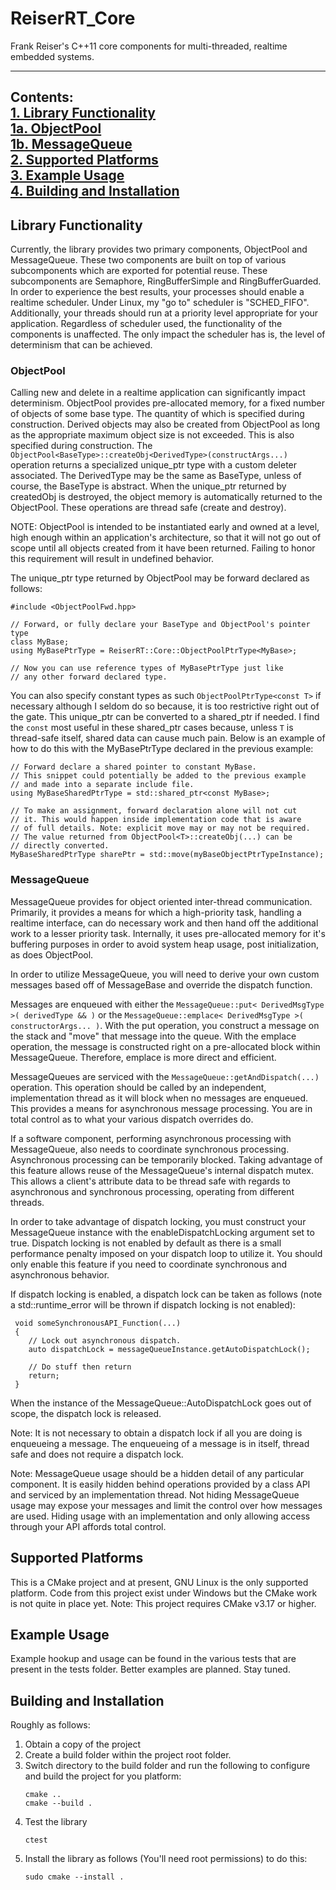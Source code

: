 # ReiserRT_Core
Frank Reiser's C++11 core components for multi-threaded, realtime 
embedded systems.

---
Contents:\
   [1. Library Functionality](#library-functionality)\
   [1a.  ObjectPool](#objectpool)\
   [1b.  MessageQueue](#messagequeue)\
   [2. Supported Platforms](#supported-platforms)\
   [3. Example Usage](#example-usage)\
   [4. Building and Installation](#building-and-installation)
---

## Library Functionality
Currently, the library provides two primary components, 
ObjectPool and MessageQueue. These two components are built on top
of various subcomponents which are exported for potential reuse.
These subcomponents are Semaphore, RingBufferSimple and RingBufferGuarded.
In order to experience the best results, your
processes should enable a realtime scheduler. Under Linux,
my "go to" scheduler is "SCHED_FIFO". Additionally, your
threads should run at a priority level appropriate for your
application. Regardless of scheduler used, the functionality of
the components is unaffected. The only impact the scheduler has is, 
the level of determinism that can be achieved.

### ObjectPool
Calling new and delete in a realtime application can
significantly impact determinism. ObjectPool provides 
pre-allocated memory, for a fixed number of objects of some
base type. The quantity of which is specified during 
construction. Derived objects may also be created from
ObjectPool as long as the appropriate maximum object size
is not exceeded. This is also specified during construction.
The `ObjectPool<BaseType>::createObj<DerivedType>(constructArgs...)`
operation returns a specialized unique_ptr type with a custom 
deleter associated. The DerivedType may be the same as BaseType,
unless of course, the BaseType is abstract.
When the unique_ptr returned by createdObj is destroyed,
the object memory is automatically returned to the ObjectPool.
These operations are thread safe (create and destroy).

NOTE: ObjectPool is intended to be instantiated early and owned
at a level, high enough within an application's architecture, so that
it will not go out of scope until all objects created from it
have been returned. Failing to honor this requirement will result
in undefined behavior.

The unique_ptr type returned by ObjectPool<BaseType> may be forward
declared as follows:
   ```
   #include <ObjectPoolFwd.hpp>
   
   // Forward, or fully declare your BaseType and ObjectPool's pointer type
   class MyBase;
   using MyBasePtrType = ReiserRT::Core::ObjectPoolPtrType<MyBase>;
   
   // Now you can use reference types of MyBasePtrType just like
   // any other forward declared type.
   ```
You can also specify constant types as such `ObjectPoolPtrType<const T>`
if necessary although I seldom do so because, it is too restrictive right
out of the gate.
This unique_ptr can be converted to a shared_ptr<const T> if needed.
I find the `const` most useful in these shared_ptr cases because, unless `T` 
is thread-safe itself, shared data can cause much pain. Below is
an example of how to do this with the MyBasePtrType declared in the 
previous example:
   ```
   // Forward declare a shared pointer to constant MyBase.
   // This snippet could potentially be added to the previous example
   // and made into a separate include file.
   using MyBaseSharedPtrType = std::shared_ptr<const MyBase>;
   ```
   
   ```
   // To make an assignment, forward declaration alone will not cut
   // it. This would happen inside implementation code that is aware
   // of full details. Note: explicit move may or may not be required.
   // The value returned from ObjectPool<T>::createObj(...) can be
   // directly converted.
   MyBaseSharedPtrType sharePtr = std::move(myBaseObjectPtrTypeInstance);
   ```

### MessageQueue
MessageQueue provides for object oriented
inter-thread communication. Primarily, it provides a means
for which a high-priority task, handling a realtime interface,
can do necessary work and then hand off the additional work to a lesser priority
task. Internally, it uses pre-allocated memory for it's buffering purposes
in order to avoid system heap usage, post initialization, as does ObjectPool.

In order to utilize MessageQueue, you will need to derive your own
custom messages based off of MessageBase and override the dispatch
function.

Messages are enqueued with either the
`MessageQueue::put< DerivedMsgType >( derivedType && )` or the
`MessageQueue::emplace< DerivedMsgType >( constructorArgs... )`.
With the put operation, you construct a message on the
stack and "move" that message into the queue. With
the emplace operation, the message is constructed right on a
pre-allocated block within MessageQueue. Therefore, emplace is
more direct and efficient.

MessageQueues are serviced with the
`MessageQueue::getAndDispatch(...)` operation. 
This operation should be called by an independent, implementation
thread as it will block when no messages are enqueued.
This provides a means for asynchronous message processing.
You are in total control as to what your various dispatch
overrides do.

If a software component, performing asynchronous processing with
MessageQueue, also needs to coordinate synchronous processing.
Asynchronous processing can be temporarily blocked. Taking
advantage of this feature allows reuse of the MessageQueue's
internal dispatch mutex. This allows a client's attribute data to
be thread safe with regards to asynchronous and synchronous
processing, operating from different threads. 

In order to take advantage of dispatch locking, you must construct your
MessageQueue instance with the enableDispatchLocking argument set to true.
Dispatch locking is not enabled by default as there is a small performance
penalty imposed on your dispatch loop to utilize it. You should only enable
this feature if you need to coordinate synchronous and asynchronous behavior.

If dispatch locking is enabled, a dispatch lock can be taken as follows
(note a std::runtime_error will be thrown if dispatch locking is not enabled):
  ```
   void someSynchronousAPI_Function(...)
   {
      // Lock out asynchronous dispatch.
      auto dispatchLock = messageQueueInstance.getAutoDispatchLock();
   
      // Do stuff then return
      return;
   }
   ```
When the instance of the MessageQueue::AutoDispatchLock goes out
of scope, the dispatch lock is released.

Note: It is not necessary to obtain a dispatch lock if all you are
doing is enqueueing a message. The enqueueing of a message is in itself,
thread safe and does not require a dispatch lock.

Note: MessageQueue usage should be a hidden detail of any
particular component. It is easily hidden behind operations provided by
a class API and serviced by an implementation thread.
Not hiding MessageQueue usage may expose your messages and 
limit the control over how messages are used. Hiding usage with an
implementation and only allowing access through your API affords total control.

## Supported Platforms
This is a CMake project and at present, GNU Linux is
the only supported platform. Code from this project exist
under Windows but the CMake work is not quite in place yet.
Note: This project requires CMake v3.17 or higher.

## Example Usage
Example hookup and usage can be found in the various
tests that are present in the tests folder. Better examples
are planned. Stay tuned.

## Building and Installation
Roughly as follows:
1) Obtain a copy of the project
2) Create a build folder within the project root folder.
3) Switch directory to the build folder and run the following 
   to configure and build the project for you platform:
   ```
   cmake ..
   cmake --build .
   ```
4) Test the library
   ```
   ctest
   ```
5) Install the library as follows (You'll need root permissions)
   to do this:
   ```
   sudo cmake --install .
   ```
